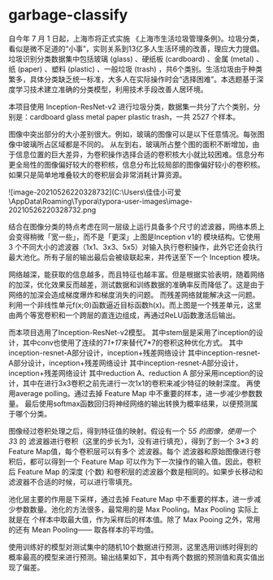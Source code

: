 # garbage-classify
自今年 7 月 1 日起，上海市将正式实施 《上海市生活垃圾管理条例》。垃圾分类，看似是微不足道的“小事”，实则关系到13亿多人生活环境的改善，理应大力提倡。垃圾识别分类数据集中包括玻璃 (glass) 、硬纸板 (cardboard) 、金属 (metal) 、纸 (paper) 、塑料 (plastic) 、一般垃圾 (trash) ，共6个类别。生活垃圾由于种类繁多，具体分类缺乏统一标准，大多人在实际操作时会“选择困难”。本选题基于深度学习技术建立准确的分类模型，利用技术手段改善人居环境。

本项目使用 Inception-ResNet-v2 进行垃圾分类，数据集一共分了六个类别，分别是：cardboard glass metal paper plastic trash，一共 2527 个样本。



图像中突出部分的大小差别很大。例如，玻璃的图像可以是以下任意情况。每张图像中玻璃所占区域都是不同的。
从左到右，玻璃所占整个图的面积不断增加，由于信息位置的巨大差异，为卷积操作选择合适的卷积核大小就比较困难。信息分布更全局性的图像偏好较大的卷积核，信息分布比较局部的图像偏好较小的卷积核。如果只是简单地堆叠较大的卷积层会非常消耗计算资源。

![image-20210526220328732](C:\Users\佳佳小可爱\AppData\Roaming\Typora\typora-user-images\image-20210526220328732.png

结合在图像分类的特点考虑在同一层级上运行具备多个尺寸的滤波器，网络本质上会变得稍微「宽一些」，而不是「更深」上图是Inception v1的 模块结构。它使用 3 个不同大小的滤波器（1x1、3x3、5x5）对输入执行卷积操作，此外它还会执行最大池化。所有子层的输出最后会被级联起来，并传送至下一个 Inception 模块。



网络越深，能获取的信息越多，而且特征也越丰富。但是根据实验表明，随着网络的加深，优化效果反而越差，测试数据和训练数据的准确率反而降低了。这是由于网络的加深会造成梯度爆炸和梯度消失的问题。
而残差网络就能解决这一问题。利用一个非线性单元f(x;Θ)函数逼近目标函数h(x)。而上图是一个残差单元，这里由两个等宽卷积和一个跨层的直连边组成，再通过ReLU函数激活后输出。



而本项目选用了Inception-ResNet-v2模型。
其中stem层是采用了inception的设计，其中conv也使用了连续的7*1+1*7来替代7*7的卷积这种优化方式。
其中inception-resnet-A部分设计，inception+残差网络设计
其中inception-resnet-A部分设计，inception+残差网络设计
其中inception-resnet-A部分设计，inception+残差网络设计
其中reduction A、reduction A 部分采用inception的设计，其中在进行3x3卷积之前先进行一次1x1的卷积来减少特征的映射深度。
再使用average polling。通过去掉 Feature Map 中不重要的样本，进一步减少参数数量。
最后使用softmax函数回归将神经网络的输出转换为概率结果，以便预测属于哪个分类。



图像经过卷积处理之后，得到特征值的映射。假设有一个 5*5 的图像，使用一个 3*3 的 滤波器进行卷积（这里的步长为1，没有进行填充），得到了到一个 3*3 的 Feature Map值，每个卷积层可以有多个 滤波器。每个 滤波器和原始图像进行卷积后，都可以得到一个 Feature Map 可以作为下一次操作的输入值。因此，卷积后 Feature Map 的深度 (个数) 和卷积层的滤波器个数是相同的。如果步长移动和滤波器不合适的时候，可以进行零填充。

池化层主要的作用是下采样，通过去掉 Feature Map 中不重要的样本，进一步减少参数数量。池化的方法很多，最常用的是 Max Pooling。Max Pooling 实际上就是在  个样本中取最大值，作为采样后的样本值。除了 Max Pooing 之外，常用的还有 Mean Pooling—— 取各样本的平均值。

使用训练好的模型对测试集中的随机10个数据进行预测，这里选用训练时得到的概率最高的模型来进行预测。输出结果如下，其中有两个数据的预测值和真实值出现了偏差。

